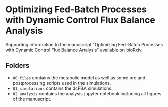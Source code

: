 # Optimizing Fed-Batch Processes with Dynamic Control Flux Balance Analysis
Supporting information to the manuscript "Optimizing Fed-Batch Processes with
Dynamic Control Flux Balance Analysis" available on [bioRxiv](https://doi.org/10.1101/2024.06.11.598442).

## Folders
* ``00_files`` contains the metabolic model as well as some pre and postprocessing scripts used in the simulations.
* ``01_simulations`` contains the dcFBA simulations.
* ``02_analysis`` contains the analysis jupyter notebook including all figures of the manuscript.
